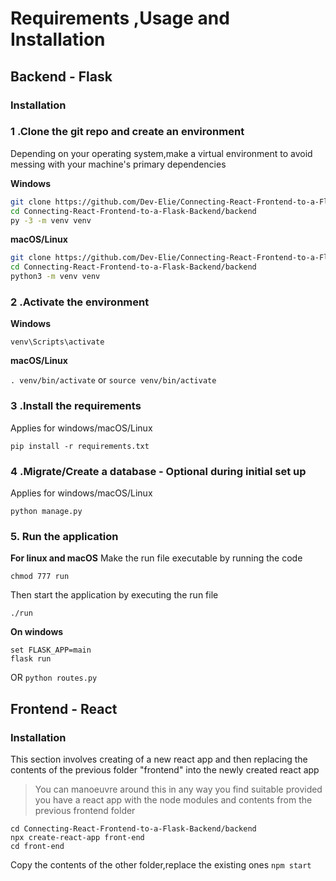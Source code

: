 # Requirements ,Usage and Installation
## Backend - Flask
### Installation
                    
### 1 .Clone the git repo and create an environment 
          
Depending on your operating system,make a virtual environment to avoid messing with your machine's primary dependencies
          
**Windows**
          
```bash
git clone https://github.com/Dev-Elie/Connecting-React-Frontend-to-a-Flask-Backend.git
cd Connecting-React-Frontend-to-a-Flask-Backend/backend
py -3 -m venv venv
```
          
**macOS/Linux**
          
```bash
git clone https://github.com/Dev-Elie/Connecting-React-Frontend-to-a-Flask-Backend.git
cd Connecting-React-Frontend-to-a-Flask-Backend/backend
python3 -m venv venv
```

### 2 .Activate the environment
          
**Windows** 

```venv\Scripts\activate```
          
**macOS/Linux**

```. venv/bin/activate```
or
```source venv/bin/activate```

### 3 .Install the requirements

Applies for windows/macOS/Linux

```pip install -r requirements.txt```
### 4 .Migrate/Create a database - Optional during initial set up

Applies for windows/macOS/Linux

```python manage.py```

### 5. Run the application 

**For linux and macOS**
Make the run file executable by running the code

```chmod 777 run```

Then start the application by executing the run file

```./run```

**On windows**
```
set FLASK_APP=main
flask run
```
OR 
`python routes.py`

## Frontend - React
### Installation

This section involves creating of a new react app and then replacing the contents of the previous folder "frontend"
into the newly created react app
> You can manoeuvre around this in any way you find suitable provided you have a react app with the node modules and contents from the previous frontend folder

```
cd Connecting-React-Frontend-to-a-Flask-Backend/backend
npx create-react-app front-end
cd front-end
```
Copy the contents of the other folder,replace the existing ones
`npm start`

